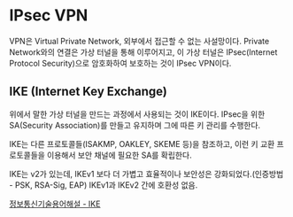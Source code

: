 # IPsec VPN

VPN은 Virtual Private Network, 외부에서 접근할 수 없는 사설망이다. Private Network와의 연결은 가상 터널을 통해 이루어지고, 이 가상 터널은 IPsec(Internet Protocol Security)으로 암호화하여 보호하는 것이 IPsec VPN이다.

## IKE (Internet Key Exchange)

위에서 말한 가상 터널을 만드는 과정에서 사용되는 것이 IKE이다. IPsec을 위한 SA(Security Association)를 만들고 유지하며 그에 따른 키 관리를 수행한다.

IKE는 다른 프로토콜들(ISAKMP, OAKLEY, SKEME 등)을 참조하고, 이런 키 교환 프로토콜들을 이용해서 보안 채널에 필요한 SA를 확립한다.

IKE는 v2가 있는데, IKEv1 보다 더 가볍고 효율적이나 보안성은 강화되었다.(인증방법 - PSK, RSA-Sig, EAP) IKEv1과 IKEv2 간에 호환성 없음.

[정보통신기술용어해설 - IKE](http://www.ktword.co.kr/abbr_view.php?m_temp1=2284)
